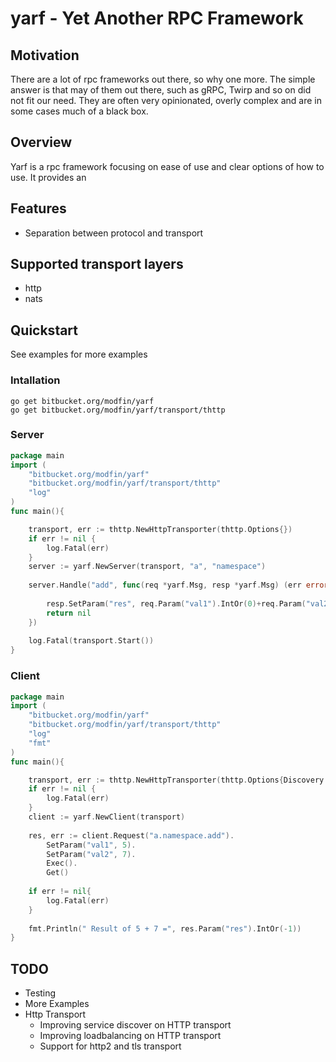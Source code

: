 
# yarf - Yet Another RPC Framework 


## Motivation 
There are a lot of rpc frameworks out there, so why one more. The simple answer is that may of them
 out there, such as gRPC, Twirp and so on did not fit our need. 
 They are often very opinionated, overly complex and 
 are in some cases much of a black box. 

## Overview
Yarf is a rpc framework focusing on ease of use and clear options of how to use.
 It provides an 


## Features
* Separation between protocol and transport
 

## Supported transport layers
* http
* nats

## Quickstart
See examples for more examples 

### Intallation
```
go get bitbucket.org/modfin/yarf
go get bitbucket.org/modfin/yarf/transport/thttp
```

### Server
```go
package main
import (
	"bitbucket.org/modfin/yarf"
	"bitbucket.org/modfin/yarf/transport/thttp"
    "log"
)
func main(){

	transport, err := thttp.NewHttpTransporter(thttp.Options{})
	if err != nil {
        log.Fatal(err)
    }
    server := yarf.NewServer(transport, "a", "namespace")
    
    server.Handle("add", func(req *yarf.Msg, resp *yarf.Msg) (err error){
    
        resp.SetParam("res", req.Param("val1").IntOr(0)+req.Param("val2").IntOr(0))
        return nil
    })
    
    log.Fatal(transport.Start())
}
```

### Client
```go
package main
import (
	"bitbucket.org/modfin/yarf"
	"bitbucket.org/modfin/yarf/transport/thttp"
    "log"
    "fmt"
)
func main(){

    transport, err := thttp.NewHttpTransporter(thttp.Options{Discovery: &thttp.DiscoveryDefault{Host:"localhost"}})
    if err != nil {
        log.Fatal(err)
    }
    client := yarf.NewClient(transport)
    
    res, err := client.Request("a.namespace.add").
        SetParam("val1", 5).
        SetParam("val2", 7).
        Exec().
        Get()
    
    if err != nil{
        log.Fatal(err)
    }
    
    fmt.Println(" Result of 5 + 7 =", res.Param("res").IntOr(-1))
}

```


## TODO
* Testing
* More Examples
* Http Transport
  * Improving service discover on HTTP transport
  * Improving loadbalancing on HTTP transport
  * Support for http2 and tls transport
